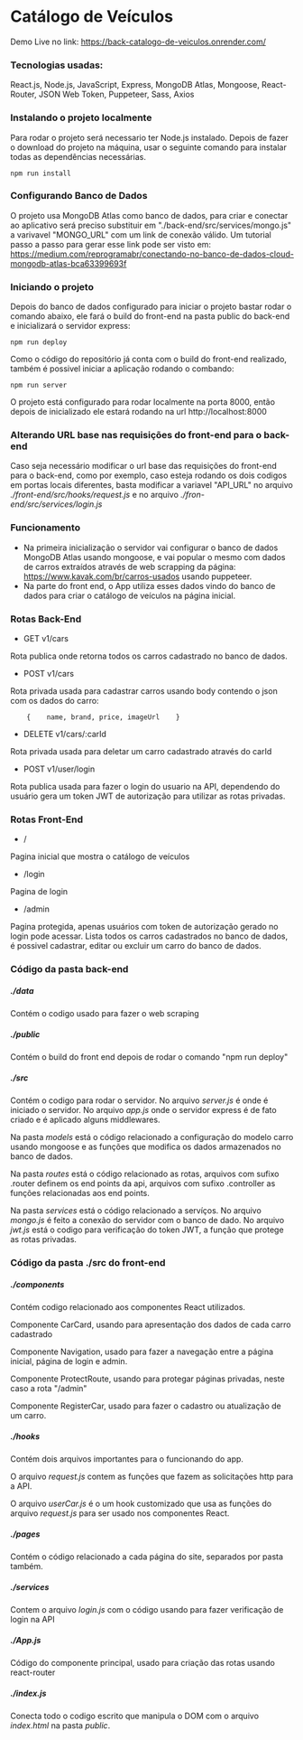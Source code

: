# Catálogo de Veículos

Demo Live no link: https://back-catalogo-de-veiculos.onrender.com/

### Tecnologias usadas:
React.js, Node.js, JavaScript, Express, MongoDB Atlas, Mongoose, React-Router, JSON Web Token, Puppeteer, Sass, Axios

### Instalando o projeto localmente

Para rodar o projeto será necessario ter Node.js instalado. Depois de fazer o download do projeto na máquina, usar o seguinte comando para instalar todas as dependências necessárias.

    npm run install
    
### Configurando Banco de Dados

O projeto usa MongoDB Atlas como banco de dados, para criar e conectar ao aplicativo será preciso substituir em "./back-end/src/services/mongo.js" a varivavel "MONGO_URL" com um link de conexão válido. Um tutorial passo a passo para gerar esse link pode ser visto em: https://medium.com/reprogramabr/conectando-no-banco-de-dados-cloud-mongodb-atlas-bca63399693f

### Iniciando o projeto

Depois do banco de dados configurado para iniciar o projeto bastar rodar o comando abaixo, ele fará o build do front-end na pasta public do back-end e inicializará o servidor express: 

    npm run deploy

Como o código do repositório já conta com o build do front-end realizado, também é possivel iniciar a aplicação rodando o combando:

    npm run server

O projeto está configurado para rodar localmente na porta 8000, então depois de inicializado ele estará rodando na url http://localhost:8000

### Alterando URL base nas requisições do front-end para o back-end

Caso seja necessário modificar o url base das requisições do front-end para o back-end, como por exemplo, caso esteja rodando os dois codigos em portas locais diferentes, basta modificar a variavel "API_URL" no arquivo *./front-end/src/hooks/request.js* e no arquivo
*./fron-end/src/services/login.js*

### Funcionamento

- Na primeira inicialização o servidor vai configurar o banco de dados MongoDB Atlas usando mongoose, e vai popular o mesmo com dados de carros extraídos através de web scrapping da página: https://www.kavak.com/br/carros-usados usando puppeteer.
- Na parte do front end, o App utiliza esses dados vindo do banco de dados para criar o catálogo de veículos na página inicial.

### Rotas Back-End

- GET v1/cars

Rota publica onde retorna todos os carros cadastrado no banco de dados.
- POST v1/cars

Rota privada usada para cadastrar carros usando body contendo o json com os dados do carro: 

        {    name, brand, price, imageUrl    }

- DELETE v1/cars/:carId

Rota privada usada para deletar um carro cadastrado através do carId
- POST v1/user/login

Rota publica usada para fazer o login do usuario na API, dependendo do usuário gera um token JWT de autorização para utilizar as rotas privadas.

### Rotas Front-End

- /

Pagina inicial que mostra o catálogo de veículos 
- /login

Pagina de login
- /admin

Pagina protegida, apenas usuários com token de autorização gerado no login pode acessar. Lista todos os carros cadastrados no banco de dados, é possivel cadastrar, editar ou excluir um carro do banco de dados.

### Código da pasta back-end

##### ./data
Contém o codigo usado para fazer o web scraping

##### ./public
Contém o build do front end depois de rodar o comando "npm run deploy"

##### ./src
Contém o codigo para rodar o servidor. No arquivo *server.js* é onde é iniciado o servidor. No arquivo *app.js* onde o servidor express é de fato criado e é aplicado alguns middlewares.

Na pasta *models* está o código relacionado a configuração do modelo carro usando mongoose e as funções que modifica os dados armazenados no banco de dados.

Na pasta *routes* está o código relacionado as rotas, arquivos com sufixo .router definem os end points da api, arquivos com sufixo .controller as funções relacionadas aos end points.

Na pasta *services* está o código relacionado a servíços. No arquivo *mongo.js* é feito a conexão do servidor com o banco de dado. No arquivo *jwt.js* está o codigo para verificação do token JWT, a função que protege as rotas privadas.

### Código da pasta ./src do front-end

##### ./components
Contém codigo relacionado aos componentes React utilizados.

Componente CarCard, usando para apresentação dos dados de cada carro cadastrado

Componente Navigation, usado para fazer a navegação entre a página inicial, página de login e admin.

Componente ProtectRoute, usando para protegar páginas privadas, neste caso a rota "/admin"

Componente RegisterCar, usado para fazer o cadastro ou atualização de um carro.

##### ./hooks
Contém dois arquivos importantes para o funcionando do app.

O arquivo *request.js* contem as funções que fazem as solicitações http para a API.

O arquivo *userCar.js* é o um hook customizado que usa as funções do arquivo *request.js* para ser usado nos componentes React.

##### ./pages
Contém o código relacionado a cada página do site, separados por pasta também.

##### ./services
Contem o arquivo *login.js* com o código usando para fazer verificação de login na API

##### ./App.js
Código do componente principal, usado para criação das rotas usando react-router

##### ./index.js
Conecta todo o codigo escrito que manipula o DOM com o arquivo *index.html* na pasta *public*.










